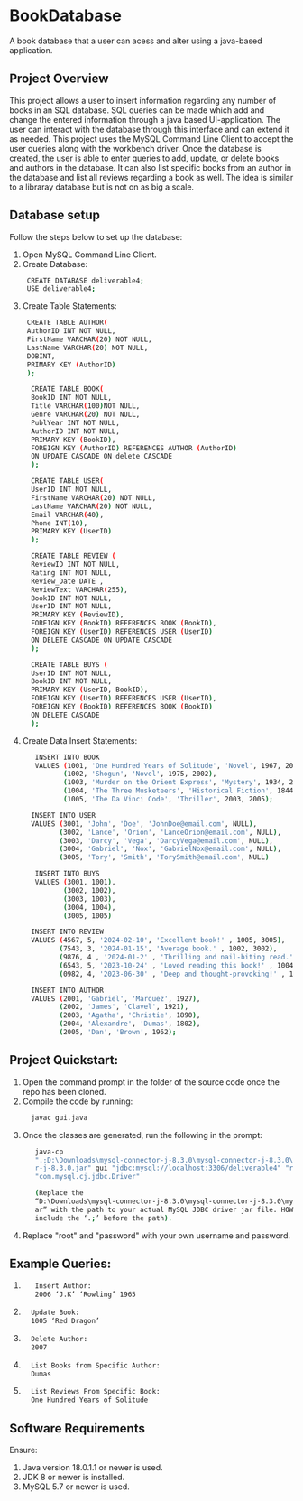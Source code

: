 # BookDatabase
A book database that a user can acess and alter using a java-based application.


## Project Overview
This project allows a user to insert information regarding any number of books in an SQL database. SQL queries can be made which add and change the entered information through a java based UI-application. The user can interact with the database through this interface and can extend it as needed. This project uses the MySQL Command Line Client to accept the user queries along with the workbench driver. Once the database is created, the user is able to enter queries to add, update, or delete books and authors in the database. It can also list specific books from an author in the database and list all reviews regarding a book as well. The idea is similar to a libraray database but is not on as big a scale. 


## Database setup
Follow the steps below to set up the database:
1. Open MySQL Command Line Client.
2. Create Database:
     ```bash
      CREATE DATABASE deliverable4;
      USE deliverable4;
    ```
3. Create Table Statements:
     ```bash
      CREATE TABLE AUTHOR(
      AuthorID INT NOT NULL,
      FirstName VARCHAR(20) NOT NULL,
      LastName VARCHAR(20) NOT NULL,
      DOBINT,
      PRIMARY KEY (AuthorID)
      );
    ```
    ```bash
      CREATE TABLE BOOK(
      BookID INT NOT NULL,
      Title VARCHAR(100)NOT NULL,
      Genre VARCHAR(20) NOT NULL,
      PublYear INT NOT NULL,
      AuthorID INT NOT NULL,
      PRIMARY KEY (BookID),
      FOREIGN KEY (AuthorID) REFERENCES AUTHOR (AuthorID)
      ON UPDATE CASCADE ON delete CASCADE
      );
    ```
    ```bash
      CREATE TABLE USER(
      UserID INT NOT NULL,
      FirstName VARCHAR(20) NOT NULL,
      LastName VARCHAR(20) NOT NULL,
      Email VARCHAR(40),
      Phone INT(10),
      PRIMARY KEY (UserID)
      );
    ```
    ```bash
      CREATE TABLE REVIEW (
      ReviewID INT NOT NULL,
      Rating INT NOT NULL,
      Review_Date DATE ,
      ReviewText VARCHAR(255),
      BookID INT NOT NULL,
      UserID INT NOT NULL,
      PRIMARY KEY (ReviewID),
      FOREIGN KEY (BookID) REFERENCES BOOK (BookID),
      FOREIGN KEY (UserID) REFERENCES USER (UserID)
      ON DELETE CASCADE ON UPDATE CASCADE
      );
    ```
    ```bash
      CREATE TABLE BUYS (
      UserID INT NOT NULL,
      BookID INT NOT NULL,
      PRIMARY KEY (UserID, BookID),
      FOREIGN KEY (UserID) REFERENCES USER (UserID),
      FOREIGN KEY (BookID) REFERENCES BOOK (BookID)
      ON DELETE CASCADE
      );
    ```
4. Create Data Insert Statements:
    ```bash
       INSERT INTO BOOK
       VALUES (1001, 'One Hundred Years of Solitude', 'Novel', 1967, 2001),
              (1002, 'Shogun', 'Novel', 1975, 2002),
              (1003, 'Murder on the Orient Express', 'Mystery', 1934, 2003),
              (1004, 'The Three Musketeers', 'Historical Fiction', 1844, 2004),
              (1005, 'The Da Vinci Code', 'Thriller', 2003, 2005);
    ```
    ```bash
      INSERT INTO USER
      VALUES (3001, 'John', 'Doe', 'JohnDoe@email.com', NULL),
             (3002, 'Lance', 'Orion', 'LanceOrion@email.com', NULL),
             (3003, 'Darcy', 'Vega', 'DarcyVega@email.com', NULL),
             (3004, 'Gabriel', 'Nox', 'GabrielNox@email.com', NULL),
             (3005, 'Tory', 'Smith', 'TorySmith@email.com', NULL)
    ```
    ```bash
       INSERT INTO BUYS
       VALUES (3001, 1001),
              (3002, 1002),
              (3003, 1003),
              (3004, 1004),
              (3005, 1005)
    ```
    ```bash
      INSERT INTO REVIEW
      VALUES (4567, 5, '2024-02-10', 'Excellent book!' , 1005, 3005),
             (7543, 3, '2024-01-15', 'Average book.' , 1002, 3002),
             (9876, 4 , '2024-01-2' , 'Thrilling and nail-biting read.' , 1003, 3003),
             (6543, 5, '2023-10-24' , 'Loved reading this book!' , 1004, 3004),
             (0982, 4, '2023-06-30' , 'Deep and thought-provoking!' , 1001, 3001)
    ```
    ```bash
      INSERT INTO AUTHOR
      VALUES (2001, 'Gabriel', 'Marquez', 1927),
             (2002, 'James', 'Clavel', 1921),
             (2003, 'Agatha', 'Christie', 1890),
             (2004, 'Alexandre', 'Dumas', 1802),
             (2005, 'Dan', 'Brown', 1962);
    ```


## Project Quickstart:
1. Open the command prompt in the folder of the source code once the repo has been cloned.
2. Compile the code by running:
    ```bash
      javac gui.java
    ```
3. Once the classes are generated, run the following in the prompt:
    ```bash
       java-cp
       ".;D:\Downloads\mysql-connector-j-8.3.0\mysql-connector-j-8.3.0\mysql-connecto
       r-j-8.3.0.jar" gui "jdbc:mysql://localhost:3306/deliverable4" "root" "password"
       "com.mysql.cj.jdbc.Driver"

       (Replace the
       “D:\Downloads\mysql-connector-j-8.3.0\mysql-connector-j-8.3.0\mysql-connector-j-8.3.0.j
       ar” with the path to your actual MySQL JDBC driver jar file. HOWEVER, ensure you
       include the ‘.;’ before the path).
    ```
4. Replace "root" and "password" with your own username and password.


## Example Queries:
1.   ```bash
        Insert Author:
        2006 ‘J.K’ ‘Rowling’ 1965
      ```
2.    ```bash
        Update Book:
        1005 ‘Red Dragon’
      ```
3.    ```bash
        Delete Author:
        2007
      ```
4.    ```bash
        List Books from Specific Author:
        Dumas
      ```
5.    ```bash
        List Reviews From Specific Book:
        One Hundred Years of Solitude
      ```


## Software Requirements
Ensure:
1. Java version 18.0.1.1 or newer is used.
2. JDK 8 or newer is installed.
3. MySQL 5.7 or newer is used. 
